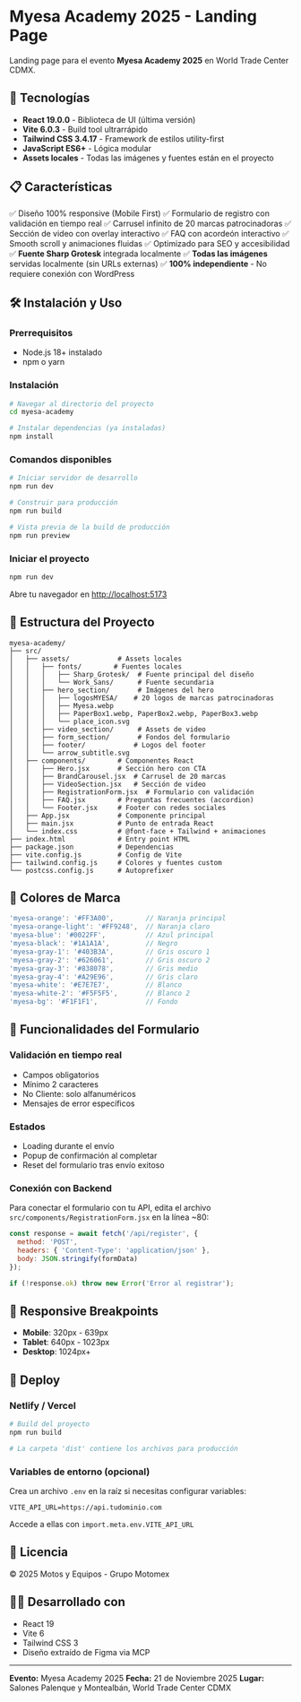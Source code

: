 # Myesa Academy 2025 - Landing Page

Landing page para el evento **Myesa Academy 2025** en World Trade Center CDMX.

## 🚀 Tecnologías

- **React 19.0.0** - Biblioteca de UI (última versión)
- **Vite 6.0.3** - Build tool ultrarrápido
- **Tailwind CSS 3.4.17** - Framework de estilos utility-first
- **JavaScript ES6+** - Lógica modular
- **Assets locales** - Todas las imágenes y fuentes están en el proyecto

## 📋 Características

✅ Diseño 100% responsive (Mobile First)
✅ Formulario de registro con validación en tiempo real
✅ Carrusel infinito de 20 marcas patrocinadoras
✅ Sección de video con overlay interactivo
✅ FAQ con acordeón interactivo
✅ Smooth scroll y animaciones fluidas
✅ Optimizado para SEO y accesibilidad
✅ **Fuente Sharp Grotesk** integrada localmente
✅ **Todas las imágenes** servidas localmente (sin URLs externas)
✅ **100% independiente** - No requiere conexión con WordPress

## 🛠️ Instalación y Uso

### Prerrequisitos

- Node.js 18+ instalado
- npm o yarn

### Instalación

```bash
# Navegar al directorio del proyecto
cd myesa-academy

# Instalar dependencias (ya instaladas)
npm install
```

### Comandos disponibles

```bash
# Iniciar servidor de desarrollo
npm run dev

# Construir para producción
npm run build

# Vista previa de la build de producción
npm run preview
```

### Iniciar el proyecto

```bash
npm run dev
```

Abre tu navegador en [http://localhost:5173](http://localhost:5173)

## 📁 Estructura del Proyecto

```
myesa-academy/
├── src/
│   ├── assets/            # Assets locales
│   │   ├── fonts/        # Fuentes locales
│   │   │   ├── Sharp_Grotesk/  # Fuente principal del diseño
│   │   │   └── Work_Sans/      # Fuente secundaria
│   │   ├── hero_section/       # Imágenes del hero
│   │   │   ├── logosMYESA/    # 20 logos de marcas patrocinadoras
│   │   │   ├── Myesa.webp
│   │   │   ├── PaperBox1.webp, PaperBox2.webp, PaperBox3.webp
│   │   │   └── place_icon.svg
│   │   ├── video_section/      # Assets de video
│   │   ├── form_section/       # Fondos del formulario
│   │   ├── footer/            # Logos del footer
│   │   └── arrow_subtitle.svg
│   ├── components/        # Componentes React
│   │   ├── Hero.jsx       # Sección hero con CTA
│   │   ├── BrandCarousel.jsx  # Carrusel de 20 marcas
│   │   ├── VideoSection.jsx   # Sección de video
│   │   ├── RegistrationForm.jsx  # Formulario con validación
│   │   ├── FAQ.jsx        # Preguntas frecuentes (accordion)
│   │   └── Footer.jsx     # Footer con redes sociales
│   ├── App.jsx            # Componente principal
│   ├── main.jsx           # Punto de entrada React
│   └── index.css          # @font-face + Tailwind + animaciones
├── index.html             # Entry point HTML
├── package.json           # Dependencias
├── vite.config.js         # Config de Vite
├── tailwind.config.js     # Colores y fuentes custom
└── postcss.config.js      # Autoprefixer
```

## 🎨 Colores de Marca

```javascript
'myesa-orange': '#FF3A00',        // Naranja principal
'myesa-orange-light': '#FF9248',  // Naranja claro
'myesa-blue': '#0022FF',          // Azul principal
'myesa-black': '#1A1A1A',         // Negro
'myesa-gray-1': '#403B3A',        // Gris oscuro 1
'myesa-gray-2': '#626061',        // Gris oscuro 2
'myesa-gray-3': '#838078',        // Gris medio
'myesa-gray-4': '#A29E96',        // Gris claro
'myesa-white': '#E7E7E7',         // Blanco
'myesa-white-2': '#F5F5F5',       // Blanco 2
'myesa-bg': '#F1F1F1',            // Fondo
```

## 🔧 Funcionalidades del Formulario

### Validación en tiempo real
- Campos obligatorios
- Mínimo 2 caracteres
- No Cliente: solo alfanuméricos
- Mensajes de error específicos

### Estados
- Loading durante el envío
- Popup de confirmación al completar
- Reset del formulario tras envío exitoso

### Conexión con Backend

Para conectar el formulario con tu API, edita el archivo `src/components/RegistrationForm.jsx` en la línea ~80:

```javascript
const response = await fetch('/api/register', {
  method: 'POST',
  headers: { 'Content-Type': 'application/json' },
  body: JSON.stringify(formData)
});

if (!response.ok) throw new Error('Error al registrar');
```

## 📱 Responsive Breakpoints

- **Mobile**: 320px - 639px
- **Tablet**: 640px - 1023px
- **Desktop**: 1024px+

## 🚀 Deploy

### Netlify / Vercel

```bash
# Build del proyecto
npm run build

# La carpeta 'dist' contiene los archivos para producción
```

### Variables de entorno (opcional)

Crea un archivo `.env` en la raíz si necesitas configurar variables:

```env
VITE_API_URL=https://api.tudominio.com
```

Accede a ellas con `import.meta.env.VITE_API_URL`

## 📄 Licencia

© 2025 Motos y Equipos - Grupo Motomex

## 👨‍💻 Desarrollado con

- React 19
- Vite 6
- Tailwind CSS 3
- Diseño extraído de Figma via MCP

---

**Evento:** Myesa Academy 2025
**Fecha:** 21 de Noviembre 2025
**Lugar:** Salones Palenque y Montealbán, World Trade Center CDMX
